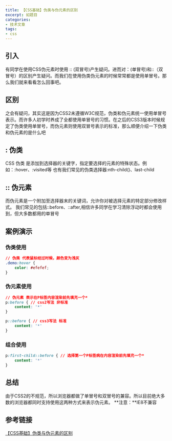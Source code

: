 ```yaml
---
title: 【CSS基础】伪类与伪元素的区别
excerpt: 如题目
categories:
- 技术文章
tags:
- css
---
```


## 引入
有同学在使用CSS伪元素时使用 :: (双冒号)产生疑问。进而对：(单冒号)和::（双冒号）的区别产生疑问。而我们在使用伪类伪元素的时候常常都是使用单冒号。那么我们就来看看怎么回事吧。

## 区别
之会有疑问，其实这是因为CSS2未遵循W3C规范，伪类和伪元素统一使用单冒号表示。而许多人初学时养成了全都使用单冒号的习惯。在之后的CSS3版本时候规定了伪类使用单冒号，而伪元素则使用双冒号表示的标准，那么顺便介绍一下伪类和伪元素的是什么吧

## : 伪类
CSS 伪类 是添加到选择器的关键字，指定要选择的元素的特殊状态。例如：:hover、:visited等
也有我们常见的伪类选择器:nth-child()、last-child

## :: 伪元素
而伪元素是一个附加至选择器末的关键词，允许你对被选择元素的特定部分修改样式。
我们常见的包括::before、::after,相信许多同学在学习清除浮动时都会使用到，但大多数都用的单冒号

## 案例演示
### 伪类使用
```css
// 伪类 代表鼠标经过时候，颜色变为浅灰
.demo:hover {
	color: #efefef;
}
```

### 伪元素使用
```css
// 伪元素 表示在P标签内容渲染前先填充一个*
p:before { // css2写法 非标准
	content: '*'
}

p::before { // css3写法 标准
	content: '*'
}
```

### 组合使用
```css
p:first-child::before { // 选择第一个P标签病在内容渲染前先填充一个*
	content: '*'
}
```

## 总结
由于CSS2的不规范，所以浏览器都做了单冒号和双冒号的兼容。所以目前绝大多数的浏览器都同时支持使用这两种方式来表示伪元素。
**注意：**IE8不兼容

## 参考链接
[【CSS基础】伪类与伪元素的区别](https://juejin.cn/post/6844903990447046664)